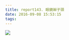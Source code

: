 ```yaml
---
title: report143. 眼鏡辮子頭
date: 2016-09-08 15:53:15
tags:
---
```

![](https://i.loli.net/2017/12/25/5a410a1545a18.jpg)